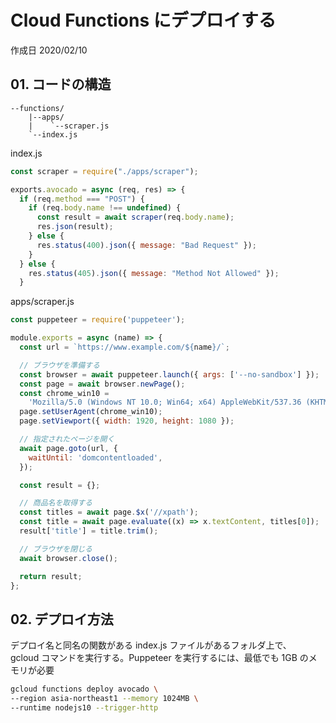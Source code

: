 # Cloud Functions にデプロイする

作成日 2020/02/10

## 01. コードの構造

```text
--functions/
    |--apps/
    |    `--scraper.js
    `--index.js
```

index.js

```javascript
const scraper = require("./apps/scraper");

exports.avocado = async (req, res) => {
  if (req.method === "POST") {
    if (req.body.name !== undefined) {
      const result = await scraper(req.body.name);
      res.json(result);
    } else {
      res.status(400).json({ message: "Bad Request" });
    }
  } else {
    res.status(405).json({ message: "Method Not Allowed" });
  }
```

apps/scraper.js

```javascript
const puppeteer = require('puppeteer');

module.exports = async (name) => {
  const url = `https://www.example.com/${name}/`;

  // ブラウザを準備する
  const browser = await puppeteer.launch({ args: ['--no-sandbox'] });
  const page = await browser.newPage();
  const chrome_win10 =
    'Mozilla/5.0 (Windows NT 10.0; Win64; x64) AppleWebKit/537.36 (KHTML, like Gecko) Chrome/76.0.3809.132 Safari/537.36';
  page.setUserAgent(chrome_win10);
  page.setViewport({ width: 1920, height: 1080 });

  // 指定されたページを開く
  await page.goto(url, {
    waitUntil: 'domcontentloaded',
  });

  const result = {};

  // 商品名を取得する
  const titles = await page.$x('//xpath');
  const title = await page.evaluate((x) => x.textContent, titles[0]);
  result['title'] = title.trim();

  // ブラウザを閉じる
  await browser.close();

  return result;
};
```

## 02. デプロイ方法

デプロイ名と同名の関数がある index.js ファイルがあるフォルダ上で、\
gcloud コマンドを実行する。Puppeteer を実行するには、最低でも 1GB のメモリが必要

```bash
gcloud functions deploy avocado \
--region asia-northeast1 --memory 1024MB \
--runtime nodejs10 --trigger-http
```
